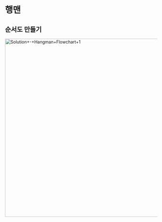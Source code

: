 # 행맨

## 순서도 만들기

<img width="588" alt="Solution+-+Hangman+Flowchart+1" src="https://user-images.githubusercontent.com/121744538/216935260-6244177b-ed41-482f-a478-71bfefaa2a54.png">
